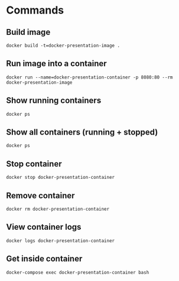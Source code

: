 # Commands

## Build image
```
docker build -t=docker-presentation-image .
```

## Run image into a container
```
docker run --name=docker-presentation-container -p 8080:80 --rm docker-presentation-image
```

## Show running containers
```
docker ps
```

## Show all containers (running + stopped)
```
docker ps
```

## Stop container
```
docker stop docker-presentation-container
```

## Remove container
```
docker rm docker-presentation-container
```

## View container logs
```
docker logs docker-presentation-container
```

## Get inside container
```
docker-compose exec docker-presentation-container bash
```

